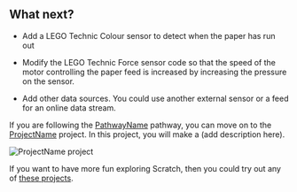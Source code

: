 ## What next?


+ Add a LEGO Technic Colour sensor to detect when the paper has run out

+ Modify the LEGO Technic Force sensor code so that the speed of the motor controlling the paper feed is increased by increasing the pressure on the sensor.

+ Add other data sources. You could use another external sensor or a feed for an online data stream. 

If you are following the [PathwayName](https://projects.raspberrypi.org/en/raspberrypi/pathway-name) pathway, you can move on to the [ProjectName](https://projects.raspberrypi.org/en/projects/project-name) project. In this project, you will make a (add description here).

![ProjectName project](images/projectname-project.png)

If you want to have more fun exploring Scratch, then you could try out any of [these projects](https://projects.raspberrypi.org/en/projects?software%5B%5D=scratch&curriculum%5B%5D=%201).